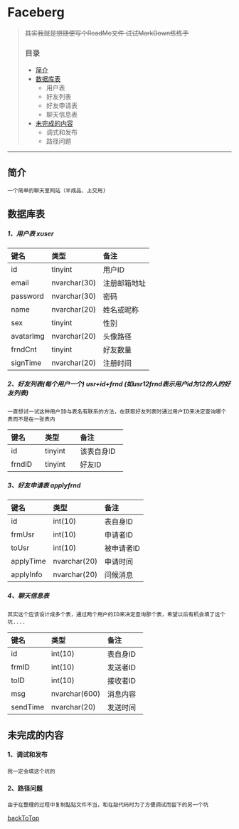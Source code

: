 Faceberg
====================

> ~~其实我就是想随便写个ReadMe文件 试试MarkDown练练手~~
> ### 目录
> * [简介](#简介)
> * [数据库表](#数据库表)
>	* 用户表
>	* 好友列表
>	* 好友申请表
>	* 聊天信息表
> * [未完成的内容](#未完成的内容)
>	* 调式和发布
>	* 路径问题

****

## 简介

	一个简单的聊天室网站（半成品、上交用)
    
## 数据库表

##### 1、用户表 xuser

| 键名      | 类型          | 备注        |
|:--------- |:------------ | :---------- |
| id        | tinyint      | 用户ID      |
| email     | nvarchar(30) | 注册邮箱地址 |
| password  | nvarchar(30) | 密码        |
| name      | nvarchar(20) | 姓名或昵称   |
| sex       | tinyint      | 性别        |
| avatarImg | nvarchar(20) | 头像路径     |
| frndCnt   | tinyint      | 好友数量     |
| signTime  | nvarchar(20) | 注册时间     |

##### 2、好友列表(每个用户一个) usr+id+frnd (如usr12frnd表示用户id为12的人的好友列表)
	
	一直想试一试这种用户ID与表名有联系的方法，在获取好友列表时通过用户ID来决定查询哪个表而不是在一张表内

| 键名      | 类型          | 备注        |
|:--------- |:------------ | :---------- |
| id        | tinyint      | 该表自身ID   |
| frndID    | tinyint      | 好友ID      |

##### 3、好友申请表 applyfrnd

| 键名      | 类型          | 备注        |
|:--------- |:------------ | :---------- |
| id        | int(10)      | 表自身ID    |
| frmUsr    | int(10)      | 申请者ID    |
| toUsr     | int(10)      | 被申请者ID  |
| applyTime | nvarchar(20) | 申请时间    |
| applyInfo | nvarchar(20) | 问候消息    |

##### 4、聊天信息表

	其实这个应该设计成多个表，通过两个用户的ID来决定查询那个表，希望以后有机会填了这个坑....

| 键名      | 类型          | 备注        |
|:--------- |:------------ | :---------- |
| id        | int(10)      | 表自身ID    |
| frmID     | int(10)      | 发送者ID    |
| toID      | int(10)      | 接收者ID    |
| msg       | nvarchar(600)| 消息内容    |
| sendTime  | nvarchar(20) | 发送时间    |


## 未完成的内容

#### 1、调试和发布

	我一定会填这个坑的


#### 2、路径问题

	由于在整理的过程中复制黏贴文件不当，和在敲代码时为了方便调试而留下的另一个坑

[backToTop](#faceberg)
